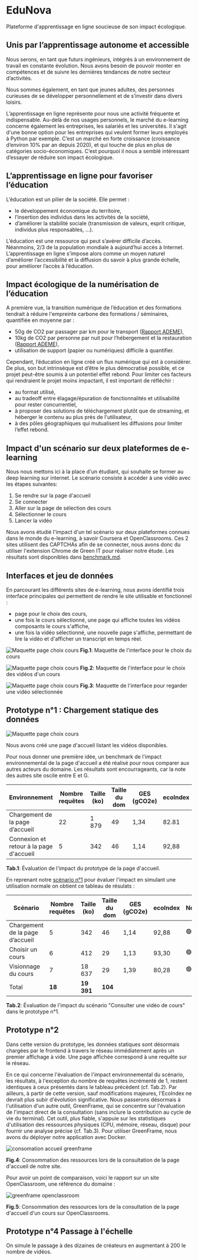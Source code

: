 # EduNova
Plateforme d'apprentissage en ligne soucieuse de son impact écologique.

## Unis par l’apprentissage autonome et accessible
Nous serons, en tant que futurs ingénieurs, intégrés à un environnement de travail en constante évolution. Nous avons besoin de pouvoir monter en compétences et de suivre les dernières tendances de notre secteur d’activités.

Nous sommes également, en tant que jeunes adultes, des personnes curieuses de se développer personnellement et de s’investir dans divers loisirs.

L’apprentissage en ligne représente pour nous une activité fréquente et indispensable. Au-delà de nos usages personnels, le marché du e-learning concerne également les entreprises, les salariés et les universités. Il s'agit d'une bonne option pour les entreprises qui veulent former leurs employés à Python par exemple. C’est un marché en forte croissance (croissance d’environ 10% par an depuis 2020), et qui touche de plus en plus de catégories socio-économiques. C’est pourquoi il nous a semblé intéressant d’essayer de réduire son impact écologique.

## L’apprentissage en ligne pour favoriser l’éducation
L’éducation est un pilier de la société. Elle permet :
-	le développement économique du territoire,
-	l’insertion des individus dans les activités de la société,
-	d’améliorer la stabilité sociale (transmission de valeurs, esprit critique, individus plus responsables, …).

L’éducation est une ressource qui peut s’avérer difficile d’accès. Néanmoins, 2/3 de la population mondiale à aujourd’hui accès à Internet. L’apprentissage en ligne s’impose alors comme un moyen naturel d’améliorer l’accessibilité et la diffusion du savoir à plus grande échelle, pour améliorer l’accès à l’éducation.

## Impact écologique de la numérisation de l’éducation
A première vue, la transition numérique de l’éducation et des formations tendrait à réduire l'empreinte carbone des formations / séminaires, quantifiée en moyenne par :
- 50g de CO2 par passager par km pour le transport ([Rapport ADEME](https://impactco2.fr/outils/transport)),
- 10kg de CO2 par personne par nuit pour l’hébergement et la restauration ([Rapport ADEME](https://nosgestesclimat.fr/documentation/logement/vacances/empreinte-hotel-par-nuit)),
- utilisation de support (papier ou numériques) difficile à quantifier.

Cependant, l’éducation en ligne créé un flux numérique qui est à considérer. De plus, son but intrinsèque est d’être le plus démocratisé possible, et ce projet peut-être soumis à un potentiel effet rebond. Pour limiter ces facteurs qui rendraient le projet moins impactant, il est important de réfléchir :
-	au format utilisé,
-	au tradeoff entre élagage/épuration de fonctionnalités et utilisabilité pour rester concurrentiel,
-	à proposer des solutions de téléchargement plutôt que de streaming, et héberger le contenu au plus près de l'utilisateur,
-	à des pôles géographiques qui mutualisent les diffusions pour limiter l’effet rebond.

## Impact d'un scénario sur deux plateformes de e-learning
Nous nous mettons ici à la place d'un étudiant, qui souhaite se former au deep learning sur internet. Le scénario consiste à accéder à une vidéo avec les étapes suivantes:
1. Se rendre sur la page d'accueil
2. Se connecter
3. Aller sur la page de sélection des cours
4. Sélectionner le cours
5. Lancer la vidéo

Nous avons étudié l'impact d'un tel scénario sur deux plateformes connues dans le monde du e-learning, à savoir Coursera et OpenClassrooms. Ces 2 sites utilisent des CAPTCHAs afin de se connecter, nous avons donc du utiliser l'extension Chrome de Green IT pour réaliser notre étude. Les résultats sont disponibles dans [benchmark.md](https://github.com/UTT-GL03/EduNova/blob/main/benchmark.md).

## Interfaces et jeu de données

En parcourant les différents sites de e-learning, nous avons identifié trois interface principales qui permettent de rendre le site utilisable et fonctionnel : 
- page pour le choix des cours,
- une fois le cours sélectionné, une page qui affiche toutes les vidéos composants le cours s'affiche,
- une fois la vidéo sélectionné, une nouvelle page s'affiche, permettant de lire la vidéo et d'afficher un transcript en temps réel.

![Maquette page choix cours](./maquettes/page_choix_cours.png)
__Fig.1__: Maquette de l'interface pour le choix du cours

![Maquette page choix cours](./maquettes/page_choix_video.png)
__Fig.2__: Maquette de l'interface pour le choix des vidéos d'un cours

![Maquette page choix cours](./maquettes/page_video.png)
__Fig.3__: Maquette de l'interface pour regarder une vidéo sélectionnée

## Prototype n°1 : Chargement statique des données
![Maquette page choix cours](./maquettes/accueil.png)

Nous avons créé une page d'accueil listant les vidéos disponibles.

Pour nous donner une première idée, un benchmark de l'impact environnemental de la page d'accueil a été réalisé pour nous comparer aux autres acteurs du domaine. Les résultats sont encourrageants, car la note des autres site oscile entre E et G.

| Environnement                                | Nombre requêtes | Taille (ko) | Taille du dom | GES (gCO2e)  | ecoIndex | Note              |
| --------------------------------------- | --------------- | ----------- | ------------- | ---- | -------- | ----              |
| Chargement de la page d’accueil         | 22             | 1 879       | 49        | 1,34 | 82.81     | :green_circle: A    |
| Connexion et retour à la page d'accueil | 5              | 342       | 46        | 1,14 | 92,88    | :green_circle: A |

__Tab.1__: Évaluation de l'impact du prototype de la page d'accueil.

En reprenant notre [scénario n°1](benchmark.md) pour évaluer l'impact en simulant une utilisation normale on obtient ce tableau de résulats :

| Scénario                                | Nombre requêtes | Taille (ko) | Taille du dom | GES (gCO2e)  | ecoIndex | Note              |
| --------------------------------------- | --------------- | ----------- | ------------- | ---- | -------- | ----              |
| Chargement de la page d’accueil         | 5               | 342         | 46            | 1,14 | 92,88    | :green_circle: A    |
| Choisir un cours                        | 6               | 412       | 29       | 1,13 | 93,30     | :green_circle: A    |
| Visionnage du cours                     | 7               | 18 637      | 29         | 1,39  | 80,28     | :green_circle: A    |
| Total                                   | **18**          | **19 391**  | **104**    |      |          |                   |

__Tab.2__: Évaluation de l'impact du scénario "Consulter une vidéo de cours" dans le prototype n°1.

## Prototype n°2
Dans cette version du prototype, les données statiques sont désormais chargées par le frontend à travers le réseau immédiatement après un premier affichage à vide. Une page affichée correspond à une requête sur le réseau.

En ce qui concerne l'évaluation de l'impact environnemental du scénario, les résultats, à l'exception du nombre de requêtes incrémenté de 1, restent identiques à ceux présentés dans le tableau précédent (cf. Tab.2). Par ailleurs, à partir de cette version, sauf modifications majeures, l'EcoIndex ne devrait plus subir d'évolution significative. Nous passerons désormais à l'utilisation d'un autre outil, GreenFrame, qui se concentre sur l'évaluation de l'impact direct de la consultation (sans inclure la contribution au cycle de vie du terminal). Cet outil, plus fiable, s'appuie sur les statistiques d'utilisation des ressources physiques (CPU, mémoire, réseau, disque) pour fournir une analyse précise (cf. Tab.3). Pour utiliser GreenFrame, nous avons du déployer notre application avec Docker.



![consomation accueil greenframe](scenarios/greenframe_edunova.png)

__Fig.4__: Consommation des ressources lors de la consultation de la page d'accueil de notre site.

Pour avoir un point de comparaison, voici le rapport sur un site OpenClassroom, une référence du domaine :

![greenframe openclassroom](scenarios/greenframe_openclassroom.png)

__Fig.5__: Consommation des ressources lors de la consultation de la page d'accueil d'un cours sur OpenClassrooms.

## Prototype n°4 Passage à l'échelle
On simule le passage à des dizaines de créateurs en augmentant à 200 le nombre de vidéos.
